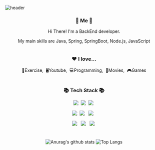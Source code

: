 ![header](https://capsule-render.vercel.app/api?type=waving&color=auto&height=300&section=header&text=☘️Profile☘️&fontSize=30)
<!-- <br/>
<br/>
<br/>
<br/>
<br/>
<h3 align="center">📚 Tech Stack 📚</h3>
<p align="center">
  <img src="https://img.shields.io/badge/Java-007396?style=flat-square&logo=Java&logoColor=white"/></a>&nbsp
  <img src="https://img.shields.io/badge/Javascript-ffb13b?style=flat-square&logo=javascript&logoColor=white"/></a>&nbsp 
  <br>
  <img src="https://img.shields.io/badge/Spring-6DB33F?style=flat-square&logo=Spring&logoColor=white"/></a>&nbsp
  <img src="https://img.shields.io/badge/SpringBoot-6DB33F?style=flat-square&logo=SpringBoot&logoColor=white"/></a>&nbsp 
  <img src="https://img.shields.io/badge/Node.js-339933?style=flat-square&logo=Node.js&logoColor=white"/></a>&nbsp
  <br>
  <img src="https://img.shields.io/badge/Mysql-E6B91E?style=flat-square&logo=MySql&logoColor=white"/></a>&nbsp 
  <img src="https://img.shields.io/badge/Docker-2496ED?style=flat-square&logo=Docker&logoColor=white"/></a>&nbsp 
  <img src="https://img.shields.io/badge/#F80000?style=flat-square&logo=Docker&logoColor=white"/></a>&nbsp 
</p> -->

<!-- <h3 align="center">🌈 Follow Me 🌈</h3> -->
<!-- <p align="center"> -->
<!--   <a href="https://velog.io/@hyeinisfree"><img src="https://img.shields.io/badge/Tech%20Blog-11B48A?style=flat-square&logo=Vimeo&logoColor=white&link=https://velog.io/@hyeinisfree"/></a>&nbsp -->
<!--   <a href="https://www.instagram.com/dev.dobby/"><img src="https://img.shields.io/badge/Instagram-E4405F?style=flat-square&logo=Instagram&logoColor=white&link=https://www.instagram.com/hye_inisfree/"/></a>&nbsp -->
<!--   <a href="mailto:kimhyein7110@gmail.com"><img src="https://img.shields.io/badge/Gmail-d14836?style=flat-square&logo=Gmail&logoColor=white&link=kimhyein7110@gmail.com"/></a> -->
<!-- </p> -->
<!-- <br/>
<br/>
<br/>
<br/>
<br/> -->

<!-- ![Anurag's GitHub stats](https://github-readme-stats.vercel.app/api?username=soyajo&show_icons=true&theme=radical) -->



<div align="center">
<h3>🐳 Me 🐳</h3>
<!-- <p><a href="https://eunhee-programming.tistory.com/" target="_blank"><img src="https://img.shields.io/badge/BLOG-EA4AAA?style=flat&logo=GitHub Sponsors&logoColor=white"/></a></p> -->
<p>Hi There! I'm a BackEnd developer.</p>
<p> My main skills are Java, Spring, SpringBoot, Node.js, JavaScript</p>
<!-- <p>I'm a persistent person, who study hard day and night for be a good developer.🥰</p> -->
  
#
<h3>❤️ I love...</h3>
<p>💪Exercise,&nbsp;&nbsp;🖥Youtube,&nbsp;&nbsp;💻Programming,&nbsp;&nbsp;🎥Movies,&nbsp;&nbsp;🎮Games</p>
  
#
<h3 align="center">📚 Tech Stack 📚</h3>
<p>
  
  <img src="https://img.shields.io/badge/Java-007396?style=flat-square&logo=Java&logoColor=white"/>&nbsp;
  <img src="https://img.shields.io/badge/Spring-6DB33F?style=flat-square&logo=Spring&logoColor=white"/>&nbsp;
  <img src="https://img.shields.io/badge/SpringBoot-6DB33F?style=flat-square&logo=SpringBoot&logoColor=white"/>&nbsp;

<!--   <img src="https://img.shields.io/badge/HTML5-E34F26?style=flat&logo=html5&logoColor=white"/>&nbsp;&nbsp; -->
<!--   <img src="https://img.shields.io/badge/CSS3-1572B6?style=flat&logo=css3&logoColor=white"/>&nbsp;&nbsp; -->
<!--   <img src="https://img.shields.io/badge/Scss-green?style=flat&logo=Sass&logoColor=CC6699"/>&nbsp;&nbsp; -->
<!--   <img src="https://img.shields.io/badge/JavaScript-gray?style=flat&logo=JavaScript&logoColor=F7DF1E"/>&nbsp;&nbsp; -->
<!--   <img src="https://img.shields.io/badge/React-white?style=flat&logo=React&logoColor=61DAFB"/>&nbsp;&nbsp; -->
<!--   <img src="https://img.shields.io/badge/TypeScript-3178C6?style=flat&logo=TypeScript&logoColor=white"/>&nbsp;&nbsp; -->
<!--   <img src="https://img.shields.io/badge/Redux-pink?style=flat&logo=Redux&logoColor=764ABC"/> -->
</p>

<p>
  <img src="https://img.shields.io/badge/Javascript-ffb13b?style=flat-square&logo=javascript&logoColor=white"/ >&nbsp;
  <img src="https://img.shields.io/badge/Node.js-c2c5c5?style=flat&logo=Node.js&logoColor=339933"/>&nbsp;&nbsp;
  <img src="https://img.shields.io/badge/MySQL-f1d8d9?style=flat&logo=MySQL&logoColor=4479A1"/>&nbsp;&nbsp;
<!--   <img src="https://img.shields.io/badge/Bootstrap-yellow?style=flat&logo=Bootstrap&logoColor=7952B3"/> -->
</p>

<p>
<!--   <img src="https://img.shields.io/badge/Notion-b4f5bd?style=flat&logo=Notion&logoColor=black"/>&nbsp;&nbsp; -->
  <img src="https://img.shields.io/badge/GitHub-gray?style=flat&logo=GitHub&logoColor=black"/>&nbsp;&nbsp;
  <img src="https://img.shields.io/badge/Git-blue?style=flat&logo=Git&logoColor=F05032"/>&nbsp;&nbsp;
  <img src="https://img.shields.io/badge/Docker-2496ED?style=flat-square&logo=Docker&logoColor=white"/>&nbsp;
</p>
  
#
![Anurag's github stats](https://github-readme-stats.vercel.app/api?username=6810779s&show_icons=true&theme=tokyonight)
![Top Langs](https://github-readme-stats.vercel.app/api/top-langs/?username=6810779s&layout=compact&theme=tokyonight)

</div>




